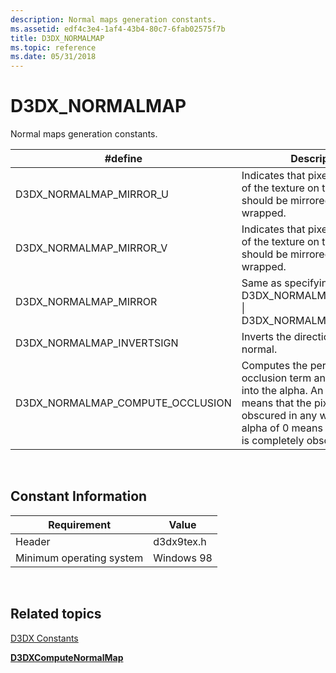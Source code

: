 ```yaml
---
description: Normal maps generation constants.
ms.assetid: edf4c3e4-1af4-43b4-80c7-6fab02575f7b
title: D3DX_NORMALMAP
ms.topic: reference
ms.date: 05/31/2018
---
```


# D3DX\_NORMALMAP

Normal maps generation constants.



| \#define                            | Description                                                                                                                                                                                        |
|-------------------------------------|----------------------------------------------------------------------------------------------------------------------------------------------------------------------------------------------------|
| D3DX\_NORMALMAP\_MIRROR\_U          | Indicates that pixels off the edge of the texture on the u-axis should be mirrored, not wrapped.                                                                                                   |
| D3DX\_NORMALMAP\_MIRROR\_V          | Indicates that pixels off the edge of the texture on the v-axis should be mirrored, not wrapped.                                                                                                   |
| D3DX\_NORMALMAP\_MIRROR             | Same as specifying D3DX\_NORMALMAP\_MIRROR\_U \| D3DX\_NORMALMAP\_MIRROR\_V.                                                                                                                       |
| D3DX\_NORMALMAP\_INVERTSIGN         | Inverts the direction of each normal.                                                                                                                                                              |
| D3DX\_NORMALMAP\_COMPUTE\_OCCLUSION | Computes the per-pixel occlusion term and encodes it into the alpha. An alpha of 1 means that the pixel is not obscured in any way, and an alpha of 0 means that the pixel is completely obscured. |



 

## Constant Information



| Requirement                         | Value           |
|--------------------------|------------|
| Header                   | d3dx9tex.h |
| Minimum operating system | Windows 98 |



 

## Related topics

<dl> <dt>

[D3DX Constants](dx9-graphics-reference-d3dx-constants.md)
</dt> <dt>

[**D3DXComputeNormalMap**](d3dxcomputenormalmap.md)
</dt> </dl>

 

 



